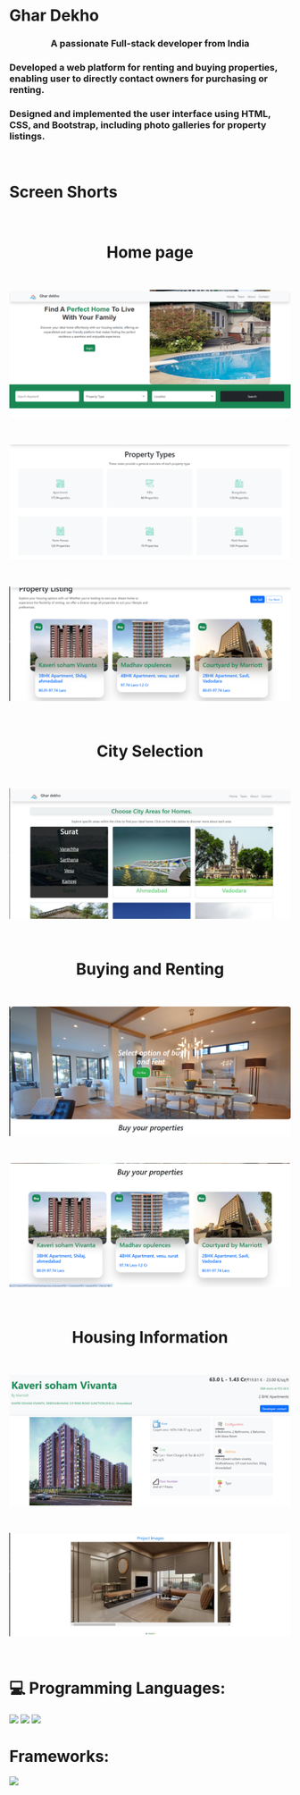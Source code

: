 <h1>Ghar Dekho</h1>
<h3 align="center">A passionate Full-stack developer from India</h3>
<h3>Developed a web platform for 
renting and buying properties, 
enabling user to directly contact 
owners for purchasing or renting.</h3>

<h3>Designed and implemented the 
user interface using HTML, CSS, and 
Bootstrap, including photo galleries 
for property listings.</h3> <br>

<h1>Screen Shorts</h1> <br>
<h1 align="center">Home page</h1> <br>
<p align="left"><img src="https://github.com/zilsh1/ghardekho/blob/main/Screenshot%201.png?raw=true" alt="vasuvachhani" /></p> <br>
<p align="left"><img src="https://github.com/zilsh1/ghardekho/blob/main/Screenshot%202.png?raw=true" alt="vasuvachhani" /></p> <br>
<p align="left"><img src="https://github.com/zilsh1/ghardekho/blob/main/Screenshot%203.png?raw=true" alt="vasuvachhani" /></p> <br>

<h1 align="center">City Selection</h1> <br>
<p align="left"><img src="https://github.com/zilsh1/ghardekho/blob/main/Screenshot%204.png?raw=true" /></p> <br>

<h1 align="center">Buying and Renting</h1> <br>
<p align="left"><img src="https://github.com/zilsh1/ghardekho/blob/main/Screenshot%205.png?raw=true" /></p> <br>
<p align="left"><img src="https://github.com/zilsh1/ghardekho/blob/main/Screenshot%206.png?raw=true" /></p> <br>

<h1 align="center">Housing Information</h1> <br>
<p align="left"><img src="https://github.com/zilsh1/ghardekho/blob/main/Screenshot%207.png?raw=true" /></p> <br>
<p align="left"><img src="https://github.com/zilsh1/ghardekho/blob/main/Screenshot%208.png?raw=true" /></p> <br>

# 💻 Programming Languages:
<img src="https://img.shields.io/badge/html5%20-%23E34F26.svg?&style=for-the-badge&logo=html5&logoColor=white"/> <img src="https://img.shields.io/badge/css3%20-%231572B6.svg?&style=for-the-badge&logo=css3&logoColor=white"/> <img src="https://img.shields.io/badge/javascript%20-%23323330.svg?&style=for-the-badge&logo=javascript&logoColor=%23F7DF1E"/> 

# Frameworks:
<img src="https://img.shields.io/badge/bootstrap%20-%23563D7C.svg?&style=for-the-badge&logo=bootstrap&logoColor=white"/> 
